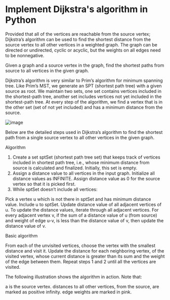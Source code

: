 # Implement Dijkstra's algorithm in Python

Provided that all of the vertices are reachable from the source vertex; Dijkstra’s algorithm can be used to find the shortest distance from the source vertex to all other vertices in a weighted graph. The graph can be directed or undirected, cyclic or acyclic, but the weights on all edges need to be nonnegative.

Given a graph and a source vertex in the graph, find the shortest paths from source to all vertices in the given graph.

Dijkstra’s algorithm is very similar to Prim’s algorithm for minimum spanning tree. Like Prim’s MST, we generate an SPT (shortest path tree) with a given source as root. We maintain two sets, one set contains vertices included in the shortest-path tree, another set includes vertices not yet included in the shortest-path tree. At every step of the algorithm, we find a vertex that is in the other set (set of not yet included) and has a minimum distance from the source.

![image](https://user-images.githubusercontent.com/22562694/120260452-8d455d80-c2b3-11eb-9d84-6b8b46dffc2c.png)

Below are the detailed steps used in Dijkstra’s algorithm to find the shortest path from a single source vertex to all other vertices in the given graph. 

Algorithm 
1) Create a set sptSet (shortest path tree set) that keeps track of vertices included in shortest path tree, i.e., whose minimum distance from source is calculated and finalized. Initially, this set is empty. 
2) Assign a distance value to all vertices in the input graph. Initialize all distance values as INFINITE. Assign distance value as 0 for the source vertex so that it is picked first. 
3) While sptSet doesn’t include all vertices: 

Pick a vertex u which is not there in sptSet and has minimum distance value. 
Include u to sptSet. 
Update distance value of all adjacent vertices of u. To update the distance values, iterate through all adjacent vertices. For every adjacent vertex v, if the sum of a distance value of u (from source) and weight of edge u-v, is less than the distance value of v, then update the distance value of v.  

Basic algorithm

From each of the unvisited vertices, choose the vertex with the smallest distance and visit it.
Update the distance for each neighboring vertex, of the visited vertex, whose current distance is greater than its sum and the weight of the edge between them.
Repeat steps 1 and 2 until all the vertices are visited.

The following illustration shows the algorithm in action. Note that:

a is the source vertex.
distances to all other vertices, from the source, are marked as positive infinity.
edge weights are marked in pink.
